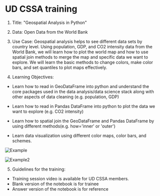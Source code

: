 # UD CSSA training

1. Title: "Geospatial Analysis in Python"

2. Data: Open Data from the World Bank

3. Use Case: Geospatial analysis helps to see different data sets by country level. Using population, GDP, and CO2 intensity data from the World Bank, we will learn how to plot the world map and how to use spatial join methods to merge the map and specific data we want to explore. We will learn the basic methods to change colors, make color bars, and set quantiles to plot maps effectively.

4. Learning Objectives:

* Learn how to read in GeoDataFrame into python and understand the core packages used in the data analysis/data science stack along with other aspects of data cleaning (e.g. population, GDP)

* Learn how to read in Pandas DataFrame into python to plot the data we want to explore (e.g. CO2 intensity)

* Learn how to spatial join the GeoDataFrame and Pandas DataFrame by using different methods(e.g. how='inner' or 'outer')

* Learn data visualization using different color maps, color bars, and schemes.

![Example](https://github.com/kleeresearch/training/blob/main/images/train1.png)

![Example2](https://github.com/kleeresearch/training/blob/main/images/train2.png)

5. Guidelines for the training:

- Training session video is available for UD CSSA members. 
- Blank version of the notebook is for trainee
- Answer version of the notebook is for reference 
